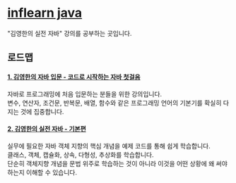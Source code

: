 # [inflearn java](https://www.inflearn.com/roadmaps/744)
"김영한의 실전 자바" 강의를 공부하는 곳입니다.

## 로드맵

#### [1. 김영한의 자바 입문 - 코드로 시작하는 자바 첫걸음](https://github.com/rimi-kim/study-java/tree/main/java-start)
자바로 프로그래밍에 처음 입문하는 분들을 위한 강의입니다.  
변수, 연산자, 조건문, 반복문, 배열, 함수와 같은 프로그래밍 언어의 기본기를 확실히 다지는 것에 집중합니다.  

#### [2. 김영한의 실전 자바 - 기본편](https://github.com/rimi-kim/study-java/tree/main/java-basic)
실무에 필요한 자바 객체 지향의 핵심 개념을 예제 코드를 통해 쉽게 학습합니다.  
클래스, 객체, 캡슐화, 상속, 다형성, 추상화를 학습합니다.  
단순히 객체지향 개념을 문법 위주로 학습하는 것이 아니라 이것을 어떤 상황에 왜 써야 하는지 이해할 수 있습니다.  
